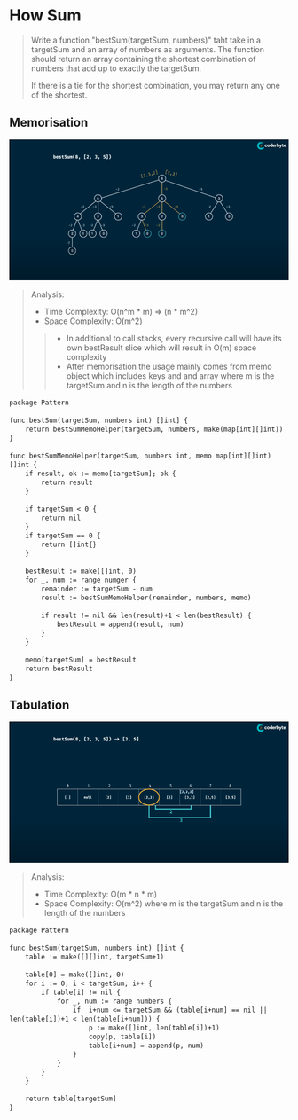 # How Sum
> Write a function "bestSum(targetSum, numbers)" taht take in a targetSum and an array of numbers as arguments.
> The function should return an array containing the shortest combination of numbers that add up to exactly the targetSum.
> 
> If there is a tie for the shortest combination, you may return any one of the shortest.

## Memorisation
![Best Sum - Memorisation](../pics/bestSum-Memorisation.png)
> Analysis:
> - Time Complexity: O(n^m * m) => (n * m^2)
> - Space Complexity: O(m^2)
> > - In additional to call stacks, every recursive call will have its own bestResult slice which will result in O(m) space complexity
> > - After memorisation the usage mainly comes from memo object which includes keys and and array
> where m is the targetSum and n is the length of the numbers
```Golang
package Pattern

func bestSum(targetSum, numbers int) []int] {
    return bestSumMemoHelper(targetSum, numbers, make(map[int][]int))
}

func bestSumMemoHelper(targetSum, numbers int, memo map[int][]int) []int {
    if result, ok := memo[targetSum]; ok {
        return result
    }

    if targetSum < 0 {
        return nil
    }
    if targetSum == 0 {
        return []int{}
    }

    bestResult := make([]int, 0)
    for _, num := range numger {
        remainder := targetSum - num
        result := bestSumMemoHelper(remainder, numbers, memo)

        if result != nil && len(result)+1 < len(bestResult) {
            bestResult = append(result, num)
        }
    }

    memo[targetSum] = bestResult
    return bestResult
}
```

## Tabulation
![Best Sum - Memorisation](../pics/bestSum-Tabulation.png)
> Analysis:
> - Time Complexity: O(m * n * m)
> - Space Complexity: O(m^2)
> where m is the targetSum and n is the length of the numbers
```Golang
package Pattern

func bestSum(targetSum, numbers int) []int {
    table := make([][]int, targetSum+1)

    table[0] = make([]int, 0)
    for i := 0; i < targetSum; i++ {
        if table[i] != nil {
            for _, num := range numbers {
                if  i+num <= targetSum && (table[i+num] == nil || len(table[i])+1 < len(table[i+num])) {
                    p := make([]int, len(table[i])+1)
                    copy(p, table[i])
                    table[i+num] = append(p, num)
                } 
            }
        }
    }

    return table[targetSum]
}
```
